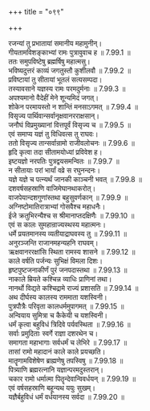 +++
title = "०९९"

+++


  
रजन्यां तु प्रभातायां समानीय महामुनीन्।  
गीयतामविशङ्काभ्यां रामः पुत्रावुवाच ह ॥ 7.99.1 ॥   
ततः समुपविष्टेषु ब्रह्मर्षिषु महात्मसु।  
भविष्यदुत्तरं काव्यं जगतुस्तौ कुशीलवौ ॥ 7.99.2 ॥   
प्रविष्टायां तु सीतायां भूतलं सत्यसम्पदा।  
तस्यावसाने यज्ञस्य रामः परमदुर्मनाः ॥ 7.99.3 ॥   
अपश्यमानो वैदेहीं मेने शून्यमिदं जगत्।  
शोकेन परमायस्तो न शान्तिं मनसाऽगमत् ॥ 7.99.4 ॥   
विसृज्य पार्थिवान्सर्वानृक्षवानरराक्षसान्।  
जनौघं विप्रमुख्यानां वित्तपूर्वं विसृज्य च ॥ 7.99.5 ॥   
एवं समाप्य यज्ञं तु विधिवत्स तु राघवः।  
ततो विसृज्य तान्सर्वान्रामो राजीवलोचनः ॥ 7.99.6 ॥   
हृदि कृत्वा तदा सीतामयोध्यां प्रविवेश ह।  
इष्टयज्ञो नरपतिः पुत्रद्वयसमन्वितः ॥ 7.99.7 ॥   
न सीतायाः परां भार्यां वव्रे स रघुनन्दनः।  
यज्ञे यज्ञे च पत्न्यर्थं जानकी काञ्चनी भवत् ॥ 7.99.8 ॥   
दशवर्षसहस्राणि वाजिमेघानथाकरोत्।  
वाजपेयान्दशगुणांस्तथा बहुसुवर्णकान् ॥ 7.99.9 ॥   
अग्निष्टोमातिरात्राभ्यां गोसवैश्च महाधनैः।  
ईजे क्रतुभिरन्यैश्च स श्रीमानाप्तदक्षिणैः ॥ 7.99.10 ॥   
एवं स कालः सुमहान्राज्यस्थस्य महात्मनः।  
धर्मे प्रयतमानस्य व्यतीयाद्राघवस्य तु ॥ 7.99.11 ॥   
अनुरञ्जन्ति राजानमहन्यहनि राघवम्।  
ऋक्षवानररक्षांसि स्थिता रामस्य शासने ॥ 7.99.12 ॥   
काले वर्षति पर्जन्यः सुभिक्षं विमला दिशः।  
हृष्टपुष्टजनाकीर्णं पुरं जनपदास्तथा ॥ 7.99.13 ॥   
नाकाले म्रियते कश्चिन्न व्याधिः प्राणिनां तथा।  
नानर्थो विद्यते कश्चिद्रामे राज्यं प्रशासति ॥ 7.99.14 ॥   
अथ दीर्घस्य कालस्य राममाता यशस्विनी।  
पुत्रपौत्रैः परिवृता कालधर्ममुपागमत् ॥ 7.99.15 ॥   
अन्वियाय सुमित्रा च कैकेयी च यशस्विनी।  
धर्मं कृत्वा बहुविधं त्रिदिवे पर्यवस्थिता ॥ 7.99.16 ॥   
सर्वाः प्रमुदिताः स्वर्गे राज्ञा दशरथेन च।  
समागता महाभागाः सर्वधर्मं च लेभिरे ॥ 7.99.17 ॥   
तासां रामो महादानं काले काले प्रयच्छति।  
मातॄणामविशेषेण ब्राह्मणेषु तपस्विषु ॥ 7.99.18 ॥   
पित्र्याणि ब्रह्मरत्नानि यज्ञान्परमदुस्तरान्।  
चकार रामो धर्मात्मा पितॄन्देवान्विवर्धयन् ॥ 7.99.19 ॥   
एवं वर्षसहस्राणि बहून्यथ ययुः सुखम्।  
यज्ञैर्बहुविधं धर्मं वर्धयानस्य सर्वदा ॥ 7.99.20 ॥   

